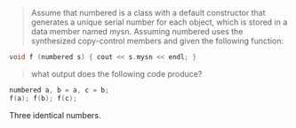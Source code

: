 > Assume that numbered is a class with a default constructor that generates a
> unique serial number for each object, which is stored in a data member named
> mysn. Assuming numbered uses the synthesized copy-control members and given
> the following function:

```cpp
void f (numbered s) { cout << s.mysn << endl; }
```

> what output does the following code produce?

```cpp
numbered a, b = a, c = b;
f(a); f(b); f(c);
```

Three identical numbers.

